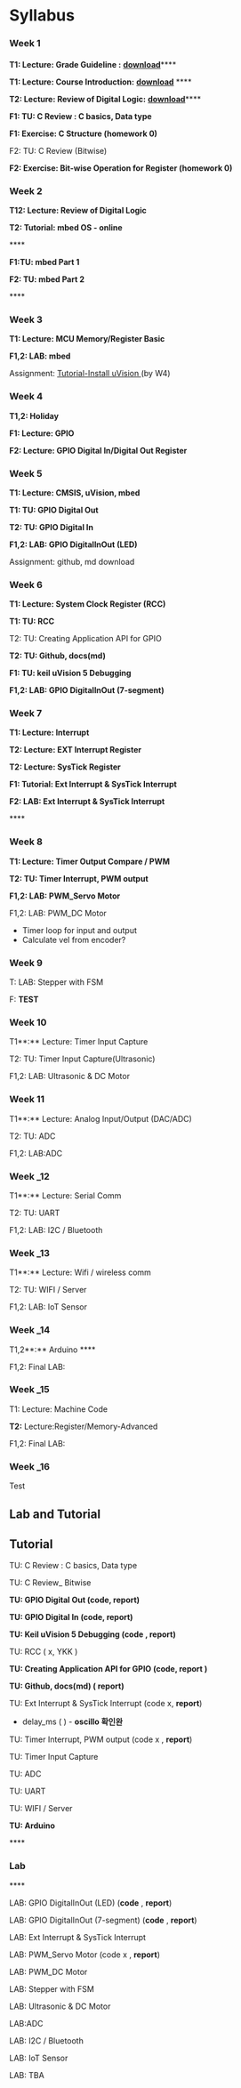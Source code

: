 # Syllabus



### Week 1

#### 

**T1: Lecture: Grade Guideline :** [**download**](https://drive.google.com/file/d/1OXKkR2Dztf9z-J-1cLM9Aar0pOKg2zT6/view?usp=sharing)\*\*\*\*

**T1: Lecture: Course Introduction:** [**download**](https://drive.google.com/file/d/1Mjfh2wXrMOfTrvloatAfTTJqvqOUoesS/view?usp=sharing) ****

**T2:  Lecture: Review of Digital Logic:** [**download**](https://drive.google.com/file/d/1N4PWsLOabA62MfZaL-F78E61xlo6q9eY/view?usp=sharing)\*\*\*\*



**F1: TU: C Review : C basics, Data type** 

**F1: Exercise: C Structure  \(homework 0\)** 

F2: TU: C Review \(Bitwise\)

**F2:  Exercise: Bit-wise Operation for Register  \(homework 0\)**

### 

### Week 2

**T12:  Lecture: Review of Digital Logic**

**T2: Tutorial: mbed OS - online** 

\*\*\*\*

**F1:TU:  mbed Part 1**

**F2: TU: mbed Part 2**

\*\*\*\*

### Week 3

**T1:  Lecture: MCU Memory/Register Basic**



**F1,2: LAB: mbed**  

Assignment: [Tutorial-Install uVision ](../uvision/installation.md)\(by W4\)



### Week 4

**T1,2: Holiday**

**F1: Lecture: GPIO** 

**F2: Lecture: GPIO Digital In/Digital Out Register**

### 

### Week 5

**T1:   Lecture: CMSIS, uVision, mbed**

**T1: TU: GPIO Digital Out**

**T2: TU: GPIO Digital In**

**F1,2: LAB: GPIO DigitalInOut \(LED\)**

Assignment: github, md download

### 

### Week 6

**T1: Lecture: System Clock Register \(RCC\)**

**T1: TU: RCC** 

T2: TU: Creating Application API for GPIO

**T2: TU: Github, docs\(md\)**

**F1: TU: keil uVision 5 Debugging**

**F1,2: LAB: GPIO DigitalInOut  \(7-segment\)**



### 

### Week 7

**T1: Lecture: Interrupt** 

**T2: Lecture: EXT Interrupt Register** 

**T2: Lecture:  SysTick Register**

**F1:  Tutorial: Ext Interrupt  & SysTick Interrupt** 

**F2:  LAB:  Ext Interrupt  & SysTick Interrupt** 



\*\*\*\*

### Week 8

**T1: Lecture: Timer Output Compare / PWM**

**T2: TU: Timer Interrupt, PWM output**

**F1,2: LAB: PWM\_Servo Motor**

F1,2: LAB: PWM\_DC Motor

* Timer loop for input and output
* Calculate vel from encoder?



### Week 9

T: LAB: Stepper with FSM

F:  **TEST** 

### 

### Week 10

T1**:** Lecture: Timer Input Capture

T2: TU: Timer Input Capture\(Ultrasonic\)

F1,2: LAB: Ultrasonic & DC Motor 

### Week 11

T1**:** Lecture: Analog Input/Output \(DAC/ADC\)

T2: TU: ADC 

F1,2: LAB:ADC



### Week \_12

T1**:** Lecture: Serial Comm

T2: TU: UART 

F1,2: LAB: I2C / Bluetooth

### 

### Week \_13

T1**:** Lecture: Wifi / wireless comm

T2: TU: WIFI  / Server

F1,2: LAB:  IoT  Sensor

### 

### Week \_14

T1,2**:**  Arduino ****

F1,2: Final LAB: 



### Week \_15

T1: Lecture: Machine Code

**T2:** Lecture:Register/Memory-Advanced

F1,2:  Final LAB: 



### Week \_16

Test



## Lab and Tutorial

## Tutorial

TU: C Review : C basics, Data type  

TU: C Review\_ Bitwise

**TU: GPIO Digital Out \(code, report\)**

**TU: GPIO Digital In \(code, report\)**

**TU: Keil uVision 5 Debugging \(code  , report\)**

TU: RCC \( x, YKK \)

**TU: Creating Application API for GPIO \(code, report \)**

**TU: Github, docs\(md\)  \( report\)**



TU: Ext Interrupt  & SysTick Interrupt \(code x, **report**\)

* delay\_ms \( \) - **oscillo  확인완**

TU: Timer Interrupt, PWM output  \(code x , **report**\)

TU: Timer Input Capture 

TU: ADC 

TU: UART 

TU: WIFI  / Server

**TU: Arduino** 

\*\*\*\*

### Lab

\*\*\*\*

LAB: GPIO DigitalInOut \(LED\) \(**code** , **report**\)

LAB: GPIO DigitalInOut  \(7-segment\)  \(**code** , **report**\)

LAB:  Ext Interrupt  & SysTick Interrupt 

LAB: PWM\_Servo Motor \(code x , **report**\)

LAB: PWM\_DC Motor

 LAB: Stepper with FSM

LAB: Ultrasonic & DC Motor 

LAB:ADC

LAB: I2C / Bluetooth

LAB:  IoT  Sensor

LAB: TBA















